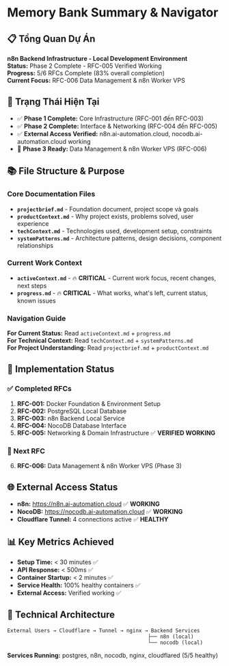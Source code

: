 # Memory Bank Summary & Navigator

## 📋 Tổng Quan Dự Án
**n8n Backend Infrastructure - Local Development Environment**  
**Status:** Phase 2 Complete - RFC-005 Verified Working  
**Progress:** 5/6 RFCs Complete (83% overall completion)  
**Current Focus:** RFC-006 Data Management & n8n Worker VPS  

## 🎯 Trạng Thái Hiện Tại
- ✅ **Phase 1 Complete:** Core Infrastructure (RFC-001 đến RFC-003)
- ✅ **Phase 2 Complete:** Interface & Networking (RFC-004 đến RFC-005) 
- ✅ **External Access Verified:** n8n.ai-automation.cloud, nocodb.ai-automation.cloud working
- 🔄 **Phase 3 Ready:** Data Management & n8n Worker VPS (RFC-006)

## 📚 File Structure & Purpose

### Core Documentation Files
- **`projectbrief.md`** - Foundation document, project scope và goals
- **`productContext.md`** - Why project exists, problems solved, user experience
- **`techContext.md`** - Technologies used, development setup, constraints
- **`systemPatterns.md`** - Architecture patterns, design decisions, component relationships

### Current Work Context
- **`activeContext.md`** - 🔥 **CRITICAL** - Current work focus, recent changes, next steps
- **`progress.md`** - 🔥 **CRITICAL** - What works, what's left, current status, known issues

### Navigation Guide
**For Current Status:** Read `activeContext.md` + `progress.md`  
**For Technical Context:** Read `techContext.md` + `systemPatterns.md`  
**For Project Understanding:** Read `projectbrief.md` + `productContext.md`  

## 🚀 Implementation Status

### ✅ Completed RFCs
1. **RFC-001:** Docker Foundation & Environment Setup
2. **RFC-002:** PostgreSQL Local Database  
3. **RFC-003:** n8n Backend Local Service
4. **RFC-004:** NocoDB Database Interface
5. **RFC-005:** Networking & Domain Infrastructure ✅ **VERIFIED WORKING**

### 🔄 Next RFC
6. **RFC-006:** Data Management & n8n Worker VPS (Phase 3)

## 🌐 External Access Status
- **n8n:** https://n8n.ai-automation.cloud ✅ **WORKING**
- **NocoDB:** https://nocodb.ai-automation.cloud ✅ **WORKING**
- **Cloudflare Tunnel:** 4 connections active ✅ **HEALTHY**

## 📊 Key Metrics Achieved
- **Setup Time:** < 30 minutes ✅
- **API Response:** < 500ms ✅  
- **Container Startup:** < 2 minutes ✅
- **Service Health:** 100% healthy containers ✅
- **External Access:** Verified working ✅

## 🔧 Technical Architecture
```
External Users → Cloudflare → Tunnel → nginx → Backend Services
                                              ├── n8n (local)
                                              └── nocodb (local)
```

**Services Running:** postgres, n8n, nocodb, nginx, cloudflared (5/5 healthy) 